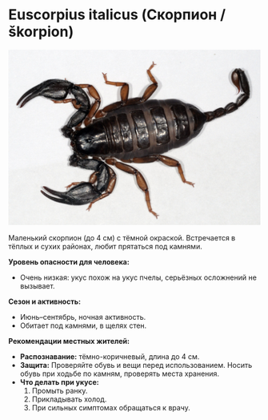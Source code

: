 # Euscorpius italicus (Скорпион / škorpion)

![Скорпион](../images/Euscorpius_italicus.jpg)

Маленький скорпион (до 4 см) с тёмной окраской. Встречается в тёплых и сухих районах, любит прятаться под камнями.

**Уровень опасности для человека:**
- Очень низкая: укус похож на укус пчелы, серьёзных осложнений не вызывает.

**Сезон и активность:**
- Июнь–сентябрь, ночная активность.
- Обитает под камнями, в щелях стен.

**Рекомендации местных жителей:**
- **Распознавание:** тёмно-коричневый, длина до 4 см.
- **Защита:** Проверяйте обувь и вещи перед использованием. Носить обувь при ходьбе по камням, проверять места хранения.
- **Что делать при укусе:**
  1. Промыть ранку.
  2. Прикладывать холод.
  3. При сильных симптомах обращаться к врачу.

